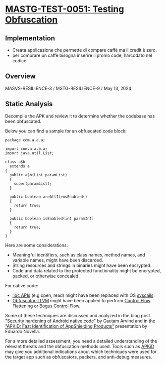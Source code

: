 # [MASTG-TEST-0051: Testing Obfuscation](https://mas.owasp.org/MASTG/tests/android/MASVS-RESILIENCE/MASTG-TEST-0051)

## Implementation

- Creata applicazione che permette di compare caffè ma il credit è zero.
- per comprare un caffè bisogna inserire il promo code, harcodato nel codice.

## Overview
MASVS-RESILIENCE-3 / MSTG-RESILIENCE-9 / May 13, 2024
## Static Analysis
Decompile the APK and review it to determine whether the codebase has been obfuscated.

Below you can find a sample for an obfuscated code block:

```
package com.a.a.a;

import com.a.a.b.a;
import java.util.List;

class a$b
  extends a
{
  public a$b(List paramList)
  {
    super(paramList);
  }

  public boolean areAllItemsEnabled()
  {
    return true;
  }

  public boolean isEnabled(int paramInt)
  {
    return true;
  }
}
```
Here are some considerations:

- Meaningful identifiers, such as class names, method names, and variable names, might have been discarded.
- String resources and strings in binaries might have been encrypted.
- Code and data related to the protected functionality might be encrypted, packed, or otherwise concealed.

For native code:

- [libc APIs](https://en.wikipedia.org/wiki/C_standard_library#Standard_libraries) (e.g open, read) might have been replaced with OS [syscalls](https://en.wikipedia.org/wiki/System_call).
- [Obfuscator-LLVM](https://github.com/obfuscator-llvm/obfuscator) might have been applied to perform [Control Flow Flattening](https://en.wikipedia.org/wiki/Control-flow_integrity) or [Bogus Control Flow](https://github.com/obfuscator-llvm/obfuscator).

Some of these techniques are discussed and analyzed in the blog post ["Security hardening of Android native code"](https://www.nowsecure.com/blog/2017/10/31/security-hardening-android-native-code/) by Gautam Arvind and in the ["APKiD: Fast Identification of AppShielding Products"](https://www.blackhat.com/docs/us-17/wednesday/us-17-Novella-APKiD-Fast-Identification-Of-AppShielding-Products-wp.pdf) presentation by Eduardo Novella.

For a more detailed assessment, you need a detailed understanding of the relevant threats and the obfuscation methods used. Tools such as [APKiD](https://github.com/rednaga/APKiD) may give you additional indications about which techniques were used for the target app such as obfuscators, packers, and anti-debug measures.
